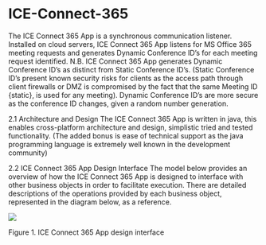 # ICE-Connect-365
The ICE Connect 365 App is a synchronous communication listener.  Installed on cloud servers, ICE Connect 365 App listens for MS Office 365 meeting requests and generates Dynamic Conference ID’s for each meeting request identified. 
N.B. ICE Connect 365 App generates Dynamic Conference ID’s as distinct from Static Conference ID’s. (Static Conference ID’s present known security risks for clients as the access path through client firewalls or DMZ is compromised by the fact that the same Meeting ID {static}, is used for any meeting). Dynamic Conference ID’s are more secure as the conference ID changes, given a random number generation.


2.1	 Architecture and Design
The ICE Connect 365 App is written in java, this enables cross-platform architecture and design, simplistic tried and tested functionality. (The added bonus is ease of technical support as the java programming language is extremely well known in the development community)


2.2	 ICE Connect 365 App Design Interface
The model below provides an overview of how the ICE Connect 365 App is designed to interface with other business objects in order to facilitate execution. 
There are detailed descriptions of the operations provided by each business object, represented in the diagram below, as a reference.

<img src="http://wwwraiiarnet16net.000webhostapp.com/assets/ICE_365_Assets/ICE%20Connect%20365%20App%20Interface.png" />

Figure 1. ICE Connect 365 App design interface
